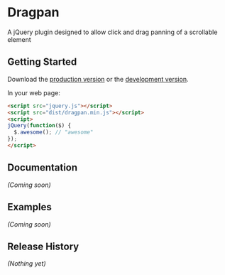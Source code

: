 # Dragpan

A jQuery plugin designed to allow click and drag panning of a scrollable element

## Getting Started
Download the [production version][min] or the [development version][max].

[min]: https://raw.github.com/lgoldstien/jquery-dragpan/master/dist/dragpan.min.js
[max]: https://raw.github.com/lgoldstien/jquery-dragpan/master/dist/dragpan.js

In your web page:

```html
<script src="jquery.js"></script>
<script src="dist/dragpan.min.js"></script>
<script>
jQuery(function($) {
  $.awesome(); // "awesome"
});
</script>
```

## Documentation
_(Coming soon)_

## Examples
_(Coming soon)_

## Release History
_(Nothing yet)_
